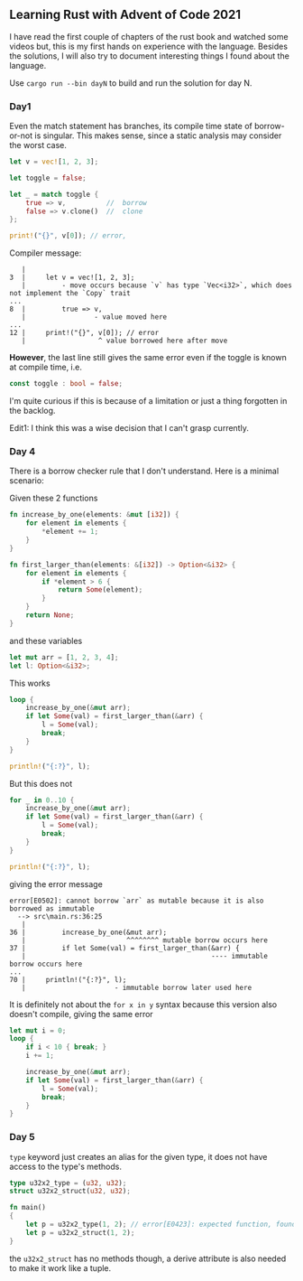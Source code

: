 ## Learning Rust with Advent of Code 2021

I have read the first couple of chapters of the rust book and watched some videos but, this is my first hands on experience with the language.
Besides the solutions, I will also try to document interesting things I found about the language.

Use `cargo run --bin dayN` to build and run the solution for day N.

### Day1
Even the match statement has branches, its compile time state of borrow-or-not is singular.
This makes sense, since a static analysis may consider the worst case.
```rust
let v = vec![1, 2, 3];

let toggle = false;

let _ = match toggle {
    true => v,          //  borrow
    false => v.clone()  //  clone
};

print!("{}", v[0]); // error, 
```

Compiler message:
````
   |
3  |     let v = vec![1, 2, 3];
   |         - move occurs because `v` has type `Vec<i32>`, which does not implement the `Copy` trait
...
8  |         true => v,
   |                 - value moved here
...
12 |     print!("{}", v[0]); // error
   |                  ^ value borrowed here after move
````


**However**, the last line still gives the same error even if the toggle is known at compile time, i.e.
```rust
const toggle : bool = false;
```
I'm quite curious if this is because of a limitation or just a thing forgotten in the backlog. 

Edit1: I think this was a wise decision that I can't grasp currently.

### Day 4

There is a borrow checker rule that I don't understand. Here is a minimal scenario:

Given these 2 functions
````rust
fn increase_by_one(elements: &mut [i32]) {
    for element in elements {
        *element += 1;
    }
}

fn first_larger_than(elements: &[i32]) -> Option<&i32> {
    for element in elements {
        if *element > 6 {
            return Some(element);
        }
    }
    return None;
}
````
and these variables
`````rust
let mut arr = [1, 2, 3, 4];
let l: Option<&i32>;
`````

This works
````rust
loop {
    increase_by_one(&mut arr);
    if let Some(val) = first_larger_than(&arr) {
        l = Some(val);
        break;
    }
}

println!("{:?}", l);
````

But this does not
`````rust
for _ in 0..10 {
    increase_by_one(&mut arr);
    if let Some(val) = first_larger_than(&arr) {
        l = Some(val);
        break;
    }
}

println!("{:?}", l);
`````
giving the error message
`````text
error[E0502]: cannot borrow `arr` as mutable because it is also borrowed as immutable
  --> src\main.rs:36:25
   |
36 |         increase_by_one(&mut arr);
   |                         ^^^^^^^^ mutable borrow occurs here
37 |         if let Some(val) = first_larger_than(&arr) {
   |                                              ---- immutable borrow occurs here
...
70 |     println!("{:?}", l);
   |                      - immutable borrow later used here
`````

It is definitely not about the `for x in y` syntax because this version also doesn't compile, giving the same error
`````rust
let mut i = 0;
loop {
    if i < 10 { break; }
    i += 1;

    increase_by_one(&mut arr);
    if let Some(val) = first_larger_than(&arr) {
        l = Some(val);
        break;
    }
}
`````

### Day 5
`type` keyword just creates an alias for the given type, it does not have access to the type's methods.
`````rust
type u32x2_type = (u32, u32);
struct u32x2_struct(u32, u32);

fn main()
{
    let p = u32x2_type(1, 2); // error[E0423]: expected function, found type alias `u32x2_type`
    let p = u32x2_struct(1, 2);
}
`````
the `u32x2_struct` has no methods though, a derive attribute is also needed to make it work like a tuple.
